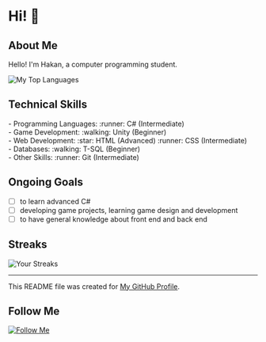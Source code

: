 # Hi! :wave:

## About Me
Hello! I'm Hakan, a computer programming student.

![My Top Languages](https://github-readme-stats.vercel.app/api/top-langs/?username=Hakan-Hasircioglu&layout=compact&theme=radical)
## Technical Skills
<div style="display: flex; justify-content: space-between;">
- Programming Languages:
  :runner: C# (Intermediate)
</div>
   <div style="display: flex; justify-content: space-between;">
- Game Development:
  :walking: Unity (Beginner)
</div>
<div style="display: flex; justify-content: space-between;">
- Web Development:
  :star: HTML (Advanced)
  :runner: CSS (Intermediate)
</div>
</div>
<div style="display: flex; justify-content: space-between;">
- Databases:
  :walking: T-SQL (Beginner)
</div>
<div style="display: flex; justify-content: space-between;">
- Other Skills:
  :runner: Git (Intermediate)
</div>

## Ongoing Goals
- [ ] to learn advanced C#
- [ ] developing game projects, learning game design and development
- [ ] to have general knowledge about front end and back end

## Streaks
![Your Streaks](https://github-readme-streak-stats.herokuapp.com/?user=Hakan-Hasircioglu&theme=radical)

---
This README file was created for [My GitHub Profile](https://github.com/Hakan-Hasircioglu).

## Follow Me
[![Follow Me](https://img.shields.io/github/followers/Hakan-Hasircioglu?style=social)](https://github.com/Hakan-Hasircioglu)

